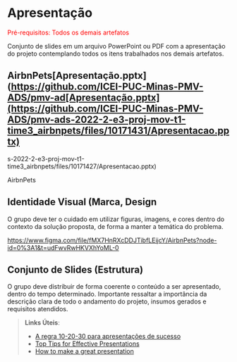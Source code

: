# Apresentação

<span style="color:red">Pré-requisitos: Todos os demais artefatos</span>

Conjunto de slides em um arquivo PowerPoint ou PDF com a apresentação do projeto contemplando todos os itens trabalhados nos demais artefatos.

## AirbnPets[Apresentação.pptx](https://github.com/ICEI-PUC-Minas-PMV-ADS/pmv-ad[Apresentação.pptx](https://github.com/ICEI-PUC-Minas-PMV-ADS/pmv-ads-2022-2-e3-proj-mov-t1-time3_airbnpets/files/10171431/Apresentacao.pptx)
s-2022-2-e3-proj-mov-t1-time3_airbnpets/files/10171427/Apresentacao.pptx)


AirbnPets

## Identidade Visual (Marca, Design


O grupo deve ter o cuidado em utilizar figuras, imagens, e cores dentro do contexto da solução proposta, de forma a manter a temática do problema.

https://www.figma.com/file/fMX7HnRXcDDJTibfLEijcY/AirbnPets?node-id=0%3A1&t=udFwvRwHKVXhYoML-0

## Conjunto de Slides (Estrutura)

O grupo deve distribuir de forma coerente o conteúdo a ser apresentado, dentro do tempo determinado. Importante ressaltar a importância da descrição clara de todo o andamento do projeto, insumos gerados e requisitos atendidos.
 
> **Links Úteis**:
> - [A regra 10-20-30 para apresentações de sucesso](https://revistapegn.globo.com/Noticias/noticia/2014/07/regra-10-20-30-para-apresentacoes-de-sucesso.html)
> - [Top Tips for Effective Presentations](https://www.skillsyouneed.com/present/presentation-tips.html)
> - [How to make a great presentation](https://www.ted.com/playlists/574/how_to_make_a_great_presentation)
